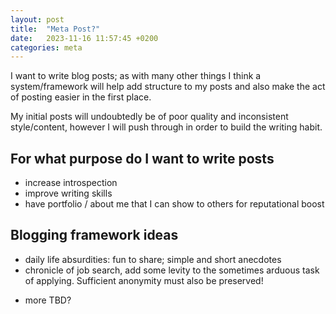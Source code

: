 ```yaml
---
layout: post
title:  "Meta Post?"
date:   2023-11-16 11:57:45 +0200
categories: meta
---
```


I want to write blog posts; as with many other things I think a system/framework will help add structure to my posts and also make the act of posting easier in the first place.

My initial posts will undoubtedly be of poor quality and inconsistent style/content, however I will push through in order to build the writing habit.

## For what purpose do I want to write posts
- increase introspection
- improve writing skills
- have portfolio / about me that I can show to others for reputational boost

## Blogging framework ideas
- daily life absurdities: fun to share; simple and short anecdotes
- chronicle of job search, add some levity to the sometimes arduous task of applying. Sufficient anonymity must also be preserved!
<!-- help add structure to the job application life; aim to frame the situation positively. However a balance must be made, including some degree of anonymity. Unemployment chronicles are also sure to feature many stories leaning towards the absurd. -->
- more TBD?
